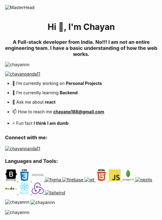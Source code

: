 ![MasterHead](https://www.google.com/url?sa=i&url=https%3A%2F%2Fgithub.com%2Fillunise&psig=AOvVaw2pEKydULanRfJNlLxz_nqf&ust=1687288830054000&source=images&cd=vfe&ved=0CBEQjRxqFwoTCKD69eyG0P8CFQAAAAAdAAAAABBX)

<h1 align="center">Hi 👋, I'm Chayan</h1>
<h3 align="center">A Full-stack developer from India. No!!! I am not an entire engineering team. I have a basic understanding of how the web works.</h3>

<p align="left"> <img src="https://komarev.com/ghpvc/?username=chayannn&label=Profile%20views&color=0e75b6&style=flat" alt="chayannn" /> </p>

<p align="left"> <a href="https://twitter.com/chayanpanda11" target="blank"><img src="https://img.shields.io/twitter/follow/chayanpanda11?logo=twitter&style=for-the-badge" alt="chayanpanda11" /></a> </p>

- 🔭 I’m currently working on **Personal Projects**

- 🌱 I’m currently learning **Backend**

- 💬 Ask me about **react**

- 📫 How to reach me **chayanp188@gmail.com**

- ⚡ Fun fact **I think I am dumb**

<h3 align="left">Connect with me:</h3>
<p align="left">
<a href="https://twitter.com/chayanpanda11" target="blank"><img align="center" src="https://raw.githubusercontent.com/rahuldkjain/github-profile-readme-generator/master/src/images/icons/Social/twitter.svg" alt="chayanpanda11" height="30" width="40" /></a>
</p>

<h3 align="left">Languages and Tools:</h3>
<p align="left"> <a href="https://getbootstrap.com" target="_blank" rel="noreferrer"> <img src="https://raw.githubusercontent.com/devicons/devicon/master/icons/bootstrap/bootstrap-plain-wordmark.svg" alt="bootstrap" width="40" height="40"/> </a> <a href="https://www.w3schools.com/css/" target="_blank" rel="noreferrer"> <img src="https://raw.githubusercontent.com/devicons/devicon/master/icons/css3/css3-original-wordmark.svg" alt="css3" width="40" height="40"/> </a> <a href="https://expressjs.com" target="_blank" rel="noreferrer"> <img src="https://raw.githubusercontent.com/devicons/devicon/master/icons/express/express-original-wordmark.svg" alt="express" width="40" height="40"/> </a> <a href="https://www.figma.com/" target="_blank" rel="noreferrer"> <img src="https://www.vectorlogo.zone/logos/figma/figma-icon.svg" alt="figma" width="40" height="40"/> </a> <a href="https://firebase.google.com/" target="_blank" rel="noreferrer"> <img src="https://www.vectorlogo.zone/logos/firebase/firebase-icon.svg" alt="firebase" width="40" height="40"/> </a> <a href="https://git-scm.com/" target="_blank" rel="noreferrer"> <img src="https://www.vectorlogo.zone/logos/git-scm/git-scm-icon.svg" alt="git" width="40" height="40"/> </a> <a href="https://www.w3.org/html/" target="_blank" rel="noreferrer"> <img src="https://raw.githubusercontent.com/devicons/devicon/master/icons/html5/html5-original-wordmark.svg" alt="html5" width="40" height="40"/> </a> <a href="https://developer.mozilla.org/en-US/docs/Web/JavaScript" target="_blank" rel="noreferrer"> <img src="https://raw.githubusercontent.com/devicons/devicon/master/icons/javascript/javascript-original.svg" alt="javascript" width="40" height="40"/> </a> <a href="https://www.mongodb.com/" target="_blank" rel="noreferrer"> <img src="https://raw.githubusercontent.com/devicons/devicon/master/icons/mongodb/mongodb-original-wordmark.svg" alt="mongodb" width="40" height="40"/> </a> <a href="https://nextjs.org/" target="_blank" rel="noreferrer"> <img src="https://cdn.worldvectorlogo.com/logos/nextjs-2.svg" alt="nextjs" width="40" height="40"/> </a> <a href="https://nodejs.org" target="_blank" rel="noreferrer"> <img src="https://raw.githubusercontent.com/devicons/devicon/master/icons/nodejs/nodejs-original-wordmark.svg" alt="nodejs" width="40" height="40"/> </a> <a href="https://reactjs.org/" target="_blank" rel="noreferrer"> <img src="https://raw.githubusercontent.com/devicons/devicon/master/icons/react/react-original-wordmark.svg" alt="react" width="40" height="40"/> </a> <a href="https://redux.js.org" target="_blank" rel="noreferrer"> <img src="https://raw.githubusercontent.com/devicons/devicon/master/icons/redux/redux-original.svg" alt="redux" width="40" height="40"/> </a> <a href="https://tailwindcss.com/" target="_blank" rel="noreferrer"> <img src="https://www.vectorlogo.zone/logos/tailwindcss/tailwindcss-icon.svg" alt="tailwind" width="40" height="40"/> </a> </p>

<p><img align="left" src="https://github-readme-stats-sigma-five.vercel.app/api/top-langs?username=chayannn&show_icons=true&locale=en&layout=compact" alt="chayannn" /></p>

<p>&nbsp;<img align="center" src="https://github-readme-stats-sigma-five.vercel.app/api?username=chayannn&show_icons=true&locale=en" alt="chayannn" /></p>

<p><img align="center" src="https://github-readme-streak-stats.herokuapp.com/?user=chayannn&" alt="chayannn" /></p>
